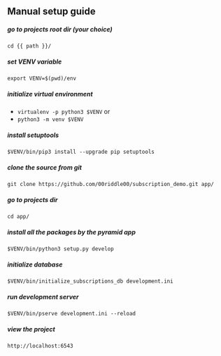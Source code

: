 
Manual setup guide
----------------

##### go to projects root dir (your choice)
`cd {{ path }}/`

##### set VENV variable
`export VENV=$(pwd)/env`

##### initialize virtual environment
- `virtualenv -p python3 $VENV`
or 
- `python3 -m venv $VENV`

##### install setuptools
`$VENV/bin/pip3 install --upgrade pip setuptools`

##### clone the source from git
`git clone https://github.com/00riddle00/subscription_demo.git app/`

##### go to projects dir
`cd app/`

##### install all the packages by the pyramid app
`$VENV/bin/python3 setup.py develop`

##### initialize database 
`$VENV/bin/initialize_subscriptions_db development.ini`

##### run development server
`$VENV/bin/pserve development.ini --reload`

##### view the project 
`http://localhost:6543`
